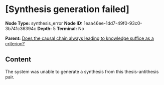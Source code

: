 # [Synthesis generation failed]

**Node Type:** synthesis_error
**Node ID:** 1eaa46ee-1dd7-49f0-93c0-3b741c36394c
**Depth:** 5
**Terminal:** No

**Parent:** [Does the causal chain always leading to knowledge suffice as a criterion?](does-the-causal-chain-always-leading-to-knowledge-suffice-as-a-criterion-antithesis-1a83a53d-e73d-49df-bdba-8bbf1ae6d50a.md)

## Content

The system was unable to generate a synthesis from this thesis-antithesis pair.
